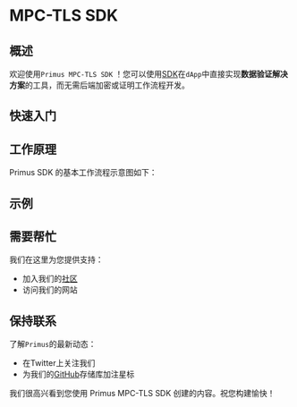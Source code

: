 # MPC-TLS SDK


## 概述

欢迎使用`Primus MPC-TLS SDK` ！您可以使用[SDK](https://github.com/primus-labs/mpctls-js-sdk?tab=readme-ov-file)在`dApp`中直接实现**数据验证解决方案**的工具，而无需后端加密或证明工作流程开发。

## 快速入门


## 工作原理

Primus SDK 的基本工作流程示意图如下：


## 示例

## 需要帮忙
我们在这里为您提供支持：

- 加入我们的[社区](https://discord.gg/AYGSqCkZTz)
- 访问我们的网站


## 保持联系
了解`Primus`的最新动态：

- 在Twitter上关注我们
- 为我们的[GitHub](https://github.com/primus-labs/mpctls-js-sdk?tab=readme-ov-file)存储库加注星标 

我们很高兴看到您使用 Primus MPC-TLS SDK 创建的内容。祝您构建愉快！





